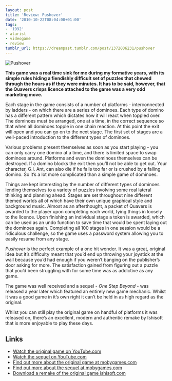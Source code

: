 ```yaml
---
layout: post
title: 'Review: Pushover'
date: '2010-10-22T08:04:00+01:00'
tags:
- '1992'
- atarist
- videogame
- review
tumblr_url: https://dreampast.tumblr.com/post/1372006231/pushover
---
```

![Pushover](https://64.media.tumblr.com/tumblr_la50zpgYmo1qbfpni.png)

**This game was a real time sink for me during my formative years, with its simple rules hiding a fiendishly difficult set of puzzles that chewed through the hours as if they were minutes. It has to be said, however, that the Quavers crisps licence attached to the game was a very odd marketing move.**

Each stage in the game consists of a number of platforms - interconnected by ladders - on which there are a series of dominoes. Each type of domino has a different pattern which dictates how it will react when toppled over. The dominoes must be arranged, one at a time, in the correct sequence so that when all dominoes topple in one chain reaction. At this point the exit will open and you can go on to the next stage. The first set of stages are a well-paced introduction to the different types of dominoes.

Various problems present themselves as soon as you start playing - you can only carry one domino at a time, and there is limited space to swap dominoes around. Platforms and even the dominoes themselves can be destroyed. If a domino blocks the exit then you’ll not be able to get out. Your character, G.I. Ant, can also die if he falls too far or is crushed by a falling domino. So it’s a lot more complicated than a simple game of dominoes.

Things are kept interesting by the number of different types of dominoes lending themselves to a variety of puzzles involving some real lateral thinking and planning ahead. Stages are set throughout nine different themed worlds all of which have their own unique graphical style and background music. Almost as an afterthought, a packet of Quavers is awarded to the player upon completing each world, tying things in loosely to the licence. Upon finishing an individual stage a token is awarded, which can be used as an undo function to save time that would be spent laying out the dominoes again. Completing all 100 stages in one session would be a ridiculous challenge, so the game uses a password system allowing you to easily resume from any stage.

_Pushover_ is the perfect example of a one hit wonder. It was a great, original idea but it’s difficulty meant that you’d end up throwing your joystick at the wall because you’d had enough if you weren’t banging on the publisher’s door asking for more. The satisfaction gained from figuring out a puzzle that you’d been struggling with for some time was as addictive as any game.

The game was well received and a sequel - _One Step Beyond_ - was released a year later which featured an entirely new game mechanic. Whilst it was a good game in it’s own right it can’t be held in as high regard as the original.

Whilst you can still play the original game on handful of platforms it was released on, there’s an excellent, modern and authentic remake by Ishisoft that is more enjoyable to play these days.

## Links

- [Watch the original game on YouTube.com](http://www.youtube.com/watch?v=LzHPbo_ZPX0)
- [Watch the sequel on YouTube.com](http://www.youtube.com/watch?v=B7MlVHitcSE)
- [Find out more about the original game at mobygames.com](http://www.mobygames.com/game/pushover)
- [Find out more about the sequel at mobygames.com](http://www.mobygames.com/game/one-step-beyond)
- [Download a remake of the original game ishisoft.com](http://ishisoft.com/archives/126)
